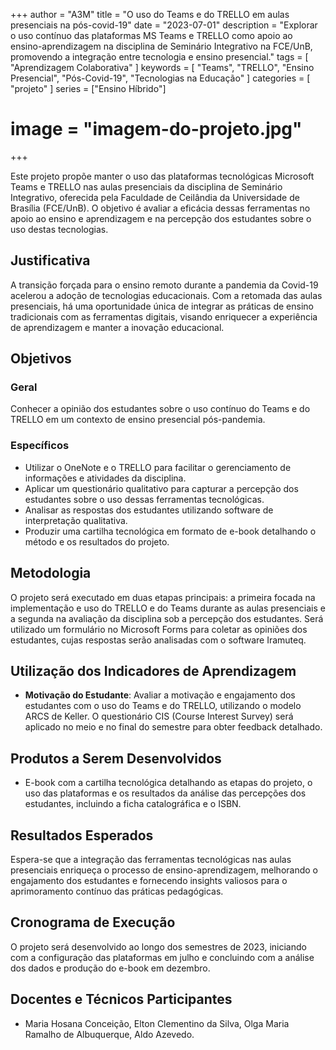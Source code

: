+++
author = "A3M"
title = "O uso do Teams e do TRELLO em aulas presenciais na pós-covid-19"
date = "2023-07-01"
description = "Explorar o uso contínuo das plataformas MS Teams e TRELLO como apoio ao ensino-aprendizagem na disciplina de Seminário Integrativo na FCE/UnB, promovendo a integração entre tecnologia e ensino presencial."
tags = [
    "Aprendizagem Colaborativa"
]
keywords = [
    "Teams",
    "TRELLO",
    "Ensino Presencial",
    "Pós-Covid-19",
    "Tecnologias na Educação"
]
categories = [
    "projeto"
]
series = ["Ensino Híbrido"]
# image = "imagem-do-projeto.jpg"
+++

Este projeto propõe manter o uso das plataformas tecnológicas Microsoft Teams e TRELLO nas aulas presenciais da disciplina de Seminário Integrativo, oferecida pela Faculdade de Ceilândia da Universidade de Brasília (FCE/UnB). O objetivo é avaliar a eficácia dessas ferramentas no apoio ao ensino e aprendizagem e na percepção dos estudantes sobre o uso destas tecnologias.
<!--more-->

## Justificativa

A transição forçada para o ensino remoto durante a pandemia da Covid-19 acelerou a adoção de tecnologias educacionais. Com a retomada das aulas presenciais, há uma oportunidade única de integrar as práticas de ensino tradicionais com as ferramentas digitais, visando enriquecer a experiência de aprendizagem e manter a inovação educacional.

## Objetivos

### Geral

Conhecer a opinião dos estudantes sobre o uso contínuo do Teams e do TRELLO em um contexto de ensino presencial pós-pandemia.

### Específicos

- Utilizar o OneNote e o TRELLO para facilitar o gerenciamento de informações e atividades da disciplina.
- Aplicar um questionário qualitativo para capturar a percepção dos estudantes sobre o uso dessas ferramentas tecnológicas.
- Analisar as respostas dos estudantes utilizando software de interpretação qualitativa.
- Produzir uma cartilha tecnológica em formato de e-book detalhando o método e os resultados do projeto.

## Metodologia

O projeto será executado em duas etapas principais: a primeira focada na implementação e uso do TRELLO e do Teams durante as aulas presenciais e a segunda na avaliação da disciplina sob a percepção dos estudantes. Será utilizado um formulário no Microsoft Forms para coletar as opiniões dos estudantes, cujas respostas serão analisadas com o software Iramuteq.

## Utilização dos Indicadores de Aprendizagem

- **Motivação do Estudante**: Avaliar a motivação e engajamento dos estudantes com o uso do Teams e do TRELLO, utilizando o modelo ARCS de Keller. O questionário CIS (Course Interest Survey) será aplicado no meio e no final do semestre para obter feedback detalhado.

## Produtos a Serem Desenvolvidos

- E-book com a cartilha tecnológica detalhando as etapas do projeto, o uso das plataformas e os resultados da análise das percepções dos estudantes, incluindo a ficha catalográfica e o ISBN.

## Resultados Esperados

Espera-se que a integração das ferramentas tecnológicas nas aulas presenciais enriqueça o processo de ensino-aprendizagem, melhorando o engajamento dos estudantes e fornecendo insights valiosos para o aprimoramento contínuo das práticas pedagógicas.

## Cronograma de Execução

O projeto será desenvolvido ao longo dos semestres de 2023, iniciando com a configuração das plataformas em julho e concluindo com a análise dos dados e produção do e-book em dezembro.

## Docentes e Técnicos Participantes

- Maria Hosana Conceição, Elton Clementino da Silva, Olga Maria Ramalho de Albuquerque, Aldo Azevedo.

<!-- [![Link para mais informações](link-para-imagem-de-chamada.jpg)](https://link-para-pagina-do-projeto-ou-universidade.com) -->

